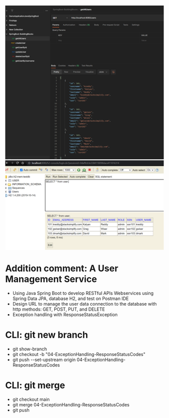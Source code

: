 ![img.png](img.png)
![img_1.png](img_1.png)
# Addition comment: A User Management Service
- Using Java Spring Boot to develop RESTful APIs Webservices using Spring Data JPA, database H2, and test on Postman IDE
- Design URL to manage the user data connection to the database with http methods: GET, POST, PUT, and DELETE
- Exception handling with ResponseStatusException


# CLI: git new branch
- git show-branch
- git checkout -b "04-ExceptionHandling-ResponseStatusCodes"
- git push --set-upstream origin 04-ExceptionHandling-ResponseStatusCodes

# CLI: git merge
- git checkout main
- git merge 04-ExceptionHandling-ResponseStatusCodes
- git push